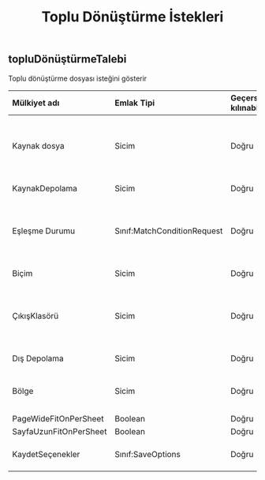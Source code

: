 ﻿---
title: Toplu Dönüştürme İstekleri
second_title: Aspose.Cells Cloud Documen
type: docs
url: /tr/specification/model/batchconvertrequest/
description: "Aspose.Cells Bulut modeli spesifikasyonu: BatchConvertRequest. Açma, oluşturma, düzenleme, bölme, birleştirme, karşılaştırma ve dönüştürme gibi özelliklerle Excel ve diğer elektronik tablo belgelerini zahmetsizce yönetin"
weight: 50
---
## **topluDönüştürmeTalebi**

 Toplu dönüştürme dosyası isteğini gösterir

| Mülkiyet adı| Emlak Tipi| Geçersiz kılınabilir| Sadece oku| Varsayılan değer| Tanım|
|:- |:- |:- |:- |:- |:- |
| Kaynak dosya| Sicim| Doğru| YANLIŞ|| Dizin, dönüştürmeyi biçimlendirmesi gereken dosyaları saklar.|
| KaynakDepolama| Sicim| Doğru| YANLIŞ|| Aspose Bulut depolama adı.|
| Eşleşme Durumu| Sınıf:MatchConditionRequest| Doğru| YANLIŞ|| Dosya adı için işlenmesi gereken eşleşme koşulunu belirtir.|
| Biçim| Sicim| Doğru| YANLIŞ|| Dönüşüm formatı.|
| ÇıkışKlasörü| Sicim| Doğru| YANLIŞ|| Format dönüşümü başarılı olan dosyaların saklandığı dizin.|
| Dış Depolama| Sicim| Doğru| YANLIŞ|| Aspose Bulut depolama adı.|
| Bölge| Sicim| Doğru| YANLIŞ|| Çalışma kitabının bölgesel ayarları.|
| PageWideFitOnPerSheet| Boolean| Doğru| YANLIŞ|||
| SayfaUzunFitOnPerSheet| Boolean| Doğru| YANLIŞ|||
| KaydetSeçenekler| Sınıf:SaveOptions| Doğru| YANLIŞ|| Kaydetme seçeneklerini belirtir.|

